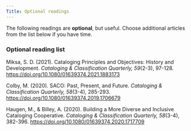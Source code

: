 ```yaml
---
Title: Optional readings
---
```

The following readings are **optional**, but useful. Choose additional articles from the list below if you have time.

### Optional reading list
Miksa, S. D. (2021). Cataloging Principles and Objectives: History and Development. *Cataloging & Classification Quarterly, 59*(2-3), 97-128. <https://doi.org/10.1080/01639374.2021.1883173>

Colby, M. (2020). SACO: Past, Present, and Future. *Cataloging & Classification Quarterly, 58*(3-4), 285-293. <https://doi.org/10.1080/01639374.2019.1706679>

Haugen, M., & Billey, A. (2020). Building a More Diverse and Inclusive Cataloging Cooperative. *Cataloging & Classification Quarterly, 58*(3-4), 382-396. <https://doi.org/10.1080/01639374.2020.1717709>
